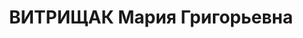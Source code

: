 ---
title: ВИТРИЩАК Мария Григорьевна
description: 'Род. в 1895, Киевская обл., русская, обр.: незаконченное высшее, б/п.
  Племенная заготовительная контора, счетовод

  Арестована 08.02.1937. Обв. по ст. 58-8, 58-11. Приговор: ВМН. Расстреляна 25.12.1937.

  Реабилитирована 01.1958'
---